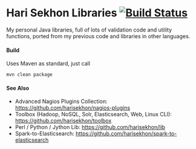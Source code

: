 Hari Sekhon Libraries [![Build Status](https://travis-ci.org/harisekhon/lib-java.svg?branch=master)](https://travis-ci.org/harisekhon/lib-java)
=====================

My personal Java libraries, full of lots of validation code and utility functions, ported from my previous code and libraries in other languages.

#### Build ####

Uses Maven as standard, just call
```
mvn clean package
```

#### See Also ####

* Advanced Nagios Plugins Collection: https://github.com/harisekhon/nagios-plugins
* Toolbox (Hadoop, NoSQL, Solr, Elasticsearch, Web, Linux CLI): https://github.com/harisekhon/toolbox
* Perl / Python / Jython Lib: https://github.com/harisekhon/lib
* Spark-to-Elasticsearch: https://github.com/harisekhon/spark-to-elasticsearch

